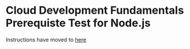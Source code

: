 # Cloud Development Fundamentals Prerequiste Test for Node.js

Instructions have moved to [here](https://pages.github.tools.sap/cloud-curriculum/materials/pretest/fun-nodejs/)